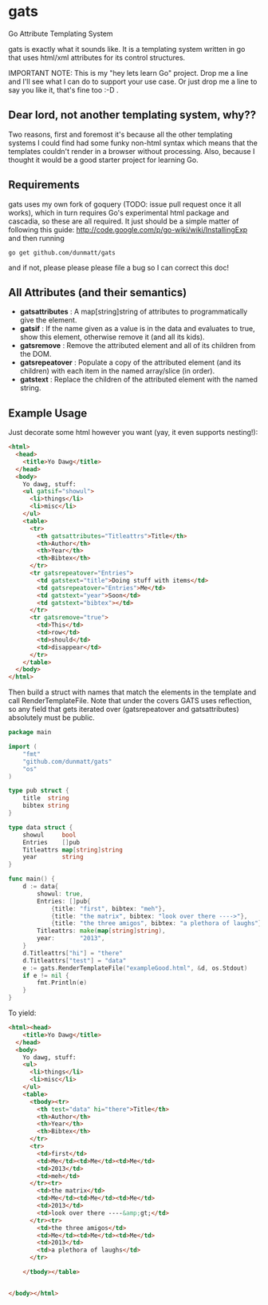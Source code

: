 gats
====

Go Attribute Templating System

gats is exactly what it sounds like.  It is a templating system written in go that uses html/xml attributes for its control structures.

IMPORTANT NOTE:  This is my "hey lets learn Go" project.  Drop me a line and I'll see what I can do to support your use case.  Or just drop me a line to say you like it, that's fine too :-D .

## Dear lord, not another templating system, why??

Two reasons, first and foremost it's because all the other templating systems I could find had some funky non-html syntax which means that the templates couldn't render in a browser without processing.
Also, because I thought it would be a good starter project for learning Go.

## Requirements

gats uses my own fork of goquery (TODO: issue pull request once it all works), which in turn requires Go's experimental html package and cascadia, so these are all required.
It just should be a simple matter of following this guide: http://code.google.com/p/go-wiki/wiki/InstallingExp and then running

`go get github.com/dunmatt/gats`

and if not, please please please file a bug so I can correct this doc!

## All Attributes (and their semantics)

* **gatsattributes** : A map\[string\]string of attributes to programmatically give the element.
* **gatsif** : If the name given as a value is in the data and evaluates to true, show this element, otherwise remove it (and all its kids).
* **gatsremove** : Remove the attributed element and all of its children from the DOM.
* **gatsrepeatover** : Populate a copy of the attributed element (and its children) with each item in the named array/slice (in order).
* **gatstext** : Replace the children of the attributed element with the named string.

## Example Usage

Just decorate some html however you want (yay, it even supports nesting!):

```HTML
<html>
  <head>
    <title>Yo Dawg</title>
  </head>
  <body>
    Yo dawg, stuff:
    <ul gatsif="showul">
      <li>things</li>
      <li>misc</li>
    </ul>
    <table>
      <tr>
        <th gatsattributes="Titleattrs">Title</th>
        <th>Author</th>
        <th>Year</th>
        <th>Bibtex</th>
      </tr>
      <tr gatsrepeatover="Entries">
        <td gatstext="title">Doing stuff with items</td>
        <td gatsrepeatover="Entries">Me</td>
        <td gatstext="year">Soon</td>
        <td gatstext="bibtex"></td>
      </tr>
      <tr gatsremove="true">
        <td>This</td>
        <td>row</td>
        <td>should</td>
        <td>disappear</td>
      </tr>
    </table>
  </body>
</html>
```

Then build a struct with names that match the elements in the template and call RenderTemplateFile.  Note that under the covers GATS uses reflection, so any field that gets iterated over (gatsrepeatover and gatsattributes) absolutely must be public.

```Go
package main

import (
	"fmt"
	"github.com/dunmatt/gats"
	"os"
)

type pub struct {
	title  string
	bibtex string
}

type data struct {
	showul     bool
	Entries    []pub
	Titleattrs map[string]string
	year       string
}

func main() {
	d := data{
		showul: true,
		Entries: []pub{
			{title: "first", bibtex: "meh"},
			{title: "the matrix", bibtex: "look over there ---->"},
			{title: "the three amigos", bibtex: "a plethora of laughs"}},
		Titleattrs: make(map[string]string),
		year:       "2013",
	}
	d.Titleattrs["hi"] = "there"
	d.Titleattrs["test"] = "data"
	e := gats.RenderTemplateFile("exampleGood.html", &d, os.Stdout)
	if e != nil {
		fmt.Println(e)
	}
}
```

To yield:

```HTML
<html><head>
    <title>Yo Dawg</title>
  </head>
  <body>
    Yo dawg, stuff:
    <ul>
      <li>things</li>
      <li>misc</li>
    </ul>
    <table>
      <tbody><tr>
        <th test="data" hi="there">Title</th>
        <th>Author</th>
        <th>Year</th>
        <th>Bibtex</th>
      </tr>
      <tr>
        <td>first</td>
        <td>Me</td><td>Me</td><td>Me</td>
        <td>2013</td>
        <td>meh</td>
      </tr><tr>
        <td>the matrix</td>
        <td>Me</td><td>Me</td><td>Me</td>
        <td>2013</td>
        <td>look over there ----&amp;gt;</td>
      </tr><tr>
        <td>the three amigos</td>
        <td>Me</td><td>Me</td><td>Me</td>
        <td>2013</td>
        <td>a plethora of laughs</td>
      </tr>

    </tbody></table>


</body></html>
```
